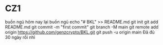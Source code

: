 # CZ1
buồn ngủ
hôm nay lại buồn ngủ
echo "# BKL" >> README.md
git init
git add README.md
git commit -m "first commit"
git branch -M main
git remote add origin https://github.com/genzcrypto/BKL.git
git push -u origin main
Đã đủ 30 ngày rồi nhỉ
